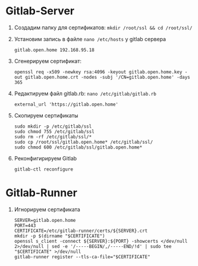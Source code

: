 # Gitlab-Server

1) Cоздадим папку для сертификатов:   ```mkdir /root/ssl && cd /root/ssl/```

2) Установим запись в файле ```nano /etc/hosts``` у gitlab сервера
   ```
   gitlab.open.home 192.168.95.18
   ```
   
3) Cгенерируем сертификат:
   ```
   openssl req -x509 -newkey rsa:4096 -keyout gitlab.open.home.key -out gitlab.open.home.crt -nodes -subj '/CN=gitlab.open.home' -days 365
   ```
   
4) Редактируем файл gitlab.rb:  ```nano /etc/gitlab/gitlab.rb```
   ```
   external_url 'https://gitlab.open.home'
   ```

5) Скопируем сертификаты
   ```
   sudo mkdir -p /etc/gitlab/ssl
   sudo chmod 755 /etc/gitlab/ssl
   sudo rm -rf /etc/gitlab/ssl/*
   sudo cp /root/ssl/gitlab.open.home* /etc/gitlab/ssl/
   sudo chmod 600 /etc/gitlab/ssl/gitlab.open.home*
   ```

6) Реконфигирируем Gitlab
   ```
   gitlab-ctl reconfigure
   ```

# Gitlab-Runner

1) Игнорируем сертификата
   ```
   SERVER=gitlab.open.home
   PORT=443
   CERTIFICATE=/etc/gitlab-runner/certs/${SERVER}.crt
   mkdir -p $(dirname "$CERTIFICATE")
   openssl s_client -connect ${SERVER}:${PORT} -showcerts </dev/null 2>/dev/null | sed -e '/-----BEGIN/,/-----END/!d' | sudo tee "$CERTIFICATE" >/dev/null
   gitlab-runner register --tls-ca-file="$CERTIFICATE"
   ```













